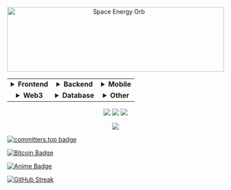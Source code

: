 <div align="center"><img src="https://cufummffmtitwhfisrlw.supabase.co/storage/v1/object/public/IMAGES//space-energy-orb-fisidi.gif" alt="Space Energy Orb" width="100%" height="150px" />
<table>
<tr>
<td align="center"><details><summary><b> Frontend</b></summary><p>
<a href="https://www.typescriptlang.org/"><img src="https://img.shields.io/badge/TypeScript-3178C6?style=flat-square&logo=typescript&logoColor=white" /></a>
<a href="https://nextjs.org/"><img src="https://img.shields.io/badge/Next.js-000000?style=flat-square&logo=next.js&logoColor=white" /></a>
<a href="https://nuxt.com/"><img src="https://img.shields.io/badge/Nuxt.js-00DC82?style=flat-square&logo=nuxt.js&logoColor=white" /></a>
<a href="https://reactjs.org/"><img src="https://img.shields.io/badge/React-61DAFB?style=flat-square&logo=react&logoColor=black" /></a>
<a href="https://vuejs.org/"><img src="https://img.shields.io/badge/Vue-4FC08D?style=flat-square&logo=vue.js&logoColor=white" /></a>
</p></details></td>
<td align="center"><details><summary><b> Backend</b></summary><p>
<a href="https://nodejs.org/"><img src="https://img.shields.io/badge/Node.js-339933?style=flat-square&logo=node.js&logoColor=white" /></a>
<a href="https://www.rust-lang.org/"><img src="https://img.shields.io/badge/Rust-000000?style=flat-square&logo=rust&logoColor=white" /></a>
<a href="https://golang.org/"><img src="https://img.shields.io/badge/Go-00ADD8?style=flat-square&logo=go&logoColor=white" /></a>
<a href="https://kotlinlang.org/"><img src="https://img.shields.io/badge/Kotlin-7F52FF?style=flat-square&logo=kotlin&logoColor=white" /></a>
</p></details></td>
<td align="center"><details><summary><b> Mobile</b></summary><p>
<a href="https://developer.apple.com/swift/"><img src="https://img.shields.io/badge/Swift-F05138?style=flat-square&logo=swift&logoColor=white" /></a>
<a href="https://reactnative.dev/"><img src="https://img.shields.io/badge/React_Native-61DAFB?style=flat-square&logo=react&logoColor=black" /></a>
</p></details></td>
</tr>
<tr>
<td align="center"><details><summary><b> Web3</b></summary><p>
<a href="https://soliditylang.org/"><img src="https://img.shields.io/badge/Solidity-363636?style=flat-square&logo=solidity&logoColor=white" /></a>
<a href="https://web3js.readthedocs.io/"><img src="https://img.shields.io/badge/Web3.js-F16822?style=flat-square&logo=web3.js&logoColor=white" /></a>
<a href="https://docs.ethers.org/"><img src="https://img.shields.io/badge/Ethers.js-3C3C3D?style=flat-square&logo=ethereum&logoColor=white" /></a>
</p></details></td>
<td align="center"><details><summary><b> Database</b></summary><p>
<a href="https://supabase.com/"><img src="https://img.shields.io/badge/Supabase-3ECF8E?style=flat-square&logo=supabase&logoColor=white" /></a>
<a href="https://firebase.google.com/"><img src="https://img.shields.io/badge/Firebase-FFCA28?style=flat-square&logo=firebase&logoColor=black" /></a>
<a href="https://www.postgresql.org/"><img src="https://img.shields.io/badge/PostgreSQL-4169E1?style=flat-square&logo=postgresql&logoColor=white" /></a>
</p></details></td>
<td align="center"><details><summary><b> Other</b></summary><p>
<a href="https://developer.chrome.com/docs/extensions/"><img src="https://img.shields.io/badge/Chrome_Extensions-4285F4?style=flat-square&logo=google-chrome&logoColor=white" /></a>
<a href="https://unity.com/"><img src="https://img.shields.io/badge/Game_Development-ED1C24?style=flat-square&logo=unity&logoColor=white" /></a>
</p></details></td>
</tr>
</table>
<p>
<a href="https://github.com/joshfisidi/pijin"><img src="https://img.shields.io/badge/pijin-181717?style=for-the-badge&logo=github&logoColor=white" /></a>
<a href="https://github.com/joshfisidi/blirce"><img src="https://img.shields.io/badge/blirce-181717?style=for-the-badge&logo=github&logoColor=white" /></a>
<a href="https://github.com/joshfisidi/glyf"><img src="https://img.shields.io/badge/glyf-181717?style=for-the-badge&logo=github&logoColor=white" /></a>
</p>
<p>
<a href="https://x.com/joshfisidi"><img src="https://img.shields.io/badge/@joshfisidi-000000?style=for-the-badge&logo=x&logoColor=white" /></a>
</p></div>

[![committers.top badge](https://user-badge.committers.top/canada/joshfisidi.svg)](https://user-badge.committers.top/canada/joshfisidi)

[![Bitcoin Badge](https://img.shields.io/badge/Bitcoin-Developer-orange?style=for-the-badge&logo=bitcoin&logoColor=white)](https://bitcoin.org)

[![Anime Badge](https://img.shields.io/badge/Anime-Enthusiast-2E51A2?style=for-the-badge&logo=crunchyroll&logoColor=white)](https://myanimelist.net)

[![GitHub Streak](https://github-readme-streak-stats.herokuapp.com/?user=joshfisidi&theme=dark)](https://github.com/joshfisidi)

